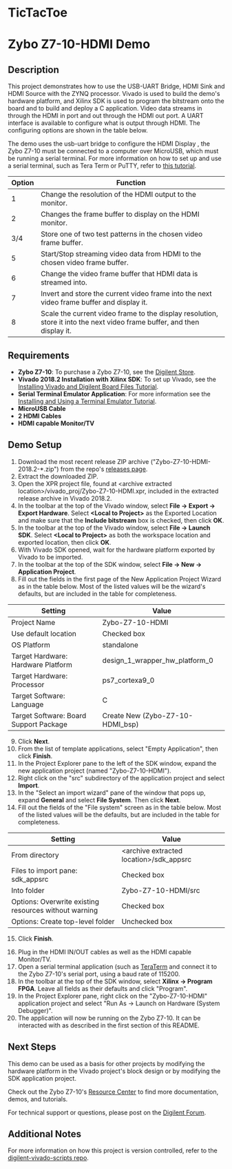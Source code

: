 # TicTacToe
Zybo Z7-10-HDMI Demo
====================

Description
-----------

This project demonstrates how to use the USB-UART Bridge, HDMI Sink and HDMI Source with the ZYNQ processor. Vivado is used to build the demo's hardware platform, and Xilinx SDK is used to program the bitstream onto the board and to build and deploy a C application. Video data streams in through the HDMI in port and out through the HDMI out port. A UART interface is available to configure what is output through HDMI. The configuring options are shown in the table below.

The demo uses the usb-uart bridge to configure the HDMI Display , the Zybo Z7-10 must be connected to a computer over MicroUSB, which must be running a serial terminal. For more information on how to set up and use a serial terminal, such as Tera Term or PuTTY, refer to [this tutorial](https://reference.digilentinc.com/learn/programmable-logic/tutorials/tera-term).

| Option    | Function                                                                                                                 |
| --------- | ------------------------------------------------------------------------------------------------------------------------ |
| 1         | Change the resolution of the HDMI output to the monitor.                                                                 |
| 2         | Changes the frame buffer to display on the HDMI monitor.                                                                 |
| 3/4       | Store one of two test patterns in the chosen video frame buffer.                                                         |
| 5         | Start/Stop streaming video data from HDMI to the chosen video frame buffer.                                              |
| 6         | Change the video frame buffer that HDMI data is streamed into.                                                           |
| 7         | Invert and store the current video frame into the next video frame buffer and display it.                                |
| 8         | Scale the current video frame to the display resolution, store it into the next video frame buffer, and then display it. |


Requirements
------------
* **Zybo Z7-10**: To purchase a Zybo Z7-10, see the [Digilent Store](https://store.digilentinc.com/zybo-z7-zynq-7000-arm-fpga-soc-development-board/).
* **Vivado 2018.2 Installation with Xilinx SDK**: To set up Vivado, see the [Installing Vivado and Digilent Board Files Tutorial](https://reference.digilentinc.com/vivado/installing-vivado/start).
* **Serial Terminal Emulator Application**: For more information see the [Installing and Using a Terminal Emulator Tutorial](https://reference.digilentinc.com/learn/programmable-logic/tutorials/tera-term).
* **MicroUSB Cable**
* **2 HDMI Cables**
* **HDMI capable Monitor/TV**

Demo Setup
----------

1. Download the most recent release ZIP archive ("Zybo-Z7-10-HDMI-2018.2-*.zip") from the repo's [releases page](https://github.com/Digilent/Zybo-Z7-10-HDMI/releases).
2. Extract the downloaded ZIP.
3. Open the XPR project file, found at \<archive extracted location\>/vivado_proj/Zybo-Z7-10-HDMI.xpr, included in the extracted release archive in Vivado 2018.2.
4. In the toolbar at the top of the Vivado window, select **File -> Export -> Export Hardware**. Select **\<Local to Project\>** as the Exported Location and make sure that the **Include bitstream** box is checked, then click **OK**.
5. In the toolbar at the top of the Vivado window, select **File -> Launch SDK**. Select **\<Local to Project\>** as both the workspace location and exported location, then click **OK**.
6. With Vivado SDK opened, wait for the hardware platform exported by Vivado to be imported.
7. In the toolbar at the top of the SDK window, select **File -> New -> Application Project**.
8. Fill out the fields in the first page of the New Application Project Wizard as in the table below. Most of the listed values will be the wizard's defaults, but are included in the table for completeness.

| Setting                                 | Value                            |
| --------------------------------------- | -------------------------------- |
| Project Name                            | Zybo-Z7-10-HDMI                  |
| Use default location                    | Checked box                      |
| OS Platform                             | standalone                       |
| Target Hardware: Hardware Platform      | design_1_wrapper_hw_platform_0   |
| Target Hardware: Processor              | ps7_cortexa9_0                   |
| Target Software: Language               | C                                |
| Target Software: Board Support Package  | Create New (Zybo-Z7-10-HDMI_bsp) |

9. Click **Next**.
10. From the list of template applications, select "Empty Application", then click **Finish**.
11. In the Project Explorer pane to the left of the SDK window, expand the new application project (named "Zybo-Z7-10-HDMI").
12. Right click on the "src" subdirectory of the application project and select **Import**.
13. In the "Select an import wizard" pane of the window that pops up, expand **General** and select **File System**. Then click **Next**.
14. Fill out the fields of the "File system" screen as in the table below. Most of the listed values will be the defaults, but are included in the table for completeness.

| Setting                                                | Value                                      |
| -                                                      | -                                          |
| From directory                                         | \<archive extracted location\>/sdk_appsrc  |
| Files to import pane: sdk_appsrc                       | Checked box                                |
| Into folder                                            | Zybo-Z7-10-HDMI/src                        |
| Options: Overwrite existing resources without warning  | Checked box                                |
| Options: Create top-level folder                       | Unchecked box                              |

15. Click **Finish**.

<Note for maintainers: This project does not require any additional configuration of application or bsp projects. Projects that require any of this configuration should have the steps required to do so described here.>

16. Plug in the HDMI IN/OUT cables as well as the HDMI capable Monitor/TV.
17. Open a serial terminal application (such as [TeraTerm](https://ttssh2.osdn.jp/index.html.en) and connect it to the Zybo Z7-10's serial port, using a baud rate of 115200.
18. In the toolbar at the top of the SDK window, select **Xilinx -> Program FPGA**. Leave all fields as their defaults and click "Program".
19. In the Project Explorer pane, right click on the "Zybo-Z7-10-HDMI" application project and select "Run As -> Launch on Hardware (System Debugger)".
20. The application will now be running on the Zybo Z7-10. It can be interacted with as described in the first section of this README.

Next Steps
----------
This demo can be used as a basis for other projects by modifying the hardware platform in the Vivado project's block design or by modifying the SDK application project.

Check out the Zybo Z7-10's [Resource Center](https://reference.digilentinc.com/reference/programmable-logic/zybo-z7/start) to find more documentation, demos, and tutorials.

For technical support or questions, please post on the [Digilent Forum](forum.digilentinc.com).

Additional Notes
----------------
For more information on how this project is version controlled, refer to the [digilent-vivado-scripts repo](https://github.com/digilent/digilent-vivado-scripts).
